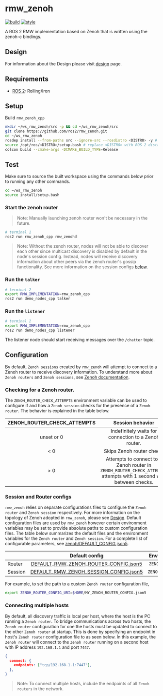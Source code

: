 # rmw_zenoh

[![build](https://github.com/ros2/rmw_zenoh/actions/workflows/build.yaml/badge.svg)](https://github.com/ros2/rmw_zenoh/actions/workflows/build.yaml)
[![style](https://github.com/ros2/rmw_zenoh/actions/workflows/style.yaml/badge.svg)](https://github.com/ros2/rmw_zenoh/actions/workflows/style.yaml)

A ROS 2 RMW implementation based on Zenoh that is written using the zenoh-c bindings.

## Design

For information about the Design please visit [design](docs/design.md) page.

## Requirements
- [ROS 2](https://docs.ros.org): Rolling/Iron


## Setup

Build `rmw_zenoh_cpp`

```bash
mkdir ~/ws_rmw_zenoh/src -p && cd ~/ws_rmw_zenoh/src
git clone https://github.com/ros2/rmw_zenoh.git
cd ~/ws_rmw_zenoh
rosdep install --from-paths src --ignore-src --rosdistro <DISTRO> -y # replace <DISTRO> with ROS 2 distro of choice
source /opt/ros/<DISTRO>/setup.bash # replace <DISTRO> with ROS 2 distro of choice
colcon build --cmake-args -DCMAKE_BUILD_TYPE=Release
```

## Test

Make sure to source the built workspace using the commands below prior to running any other commands.
```bash
cd ~/ws_rmw_zenoh
source install/setup.bash
```

### Start the zenoh router
> Note: Manually launching zenoh router won't be necessary in the future.
```bash
# terminal 1
ros2 run rmw_zenoh_cpp rmw_zenohd
```

> Note: Without the zenoh router, nodes will not be able to discover each other since multicast discovery is disabled by default in the node's session config. Instead, nodes will receive discovery information about other peers via the zenoh router's gossip functionality. See more information on the session configs [below](#config).

### Run the `talker`
```bash
# terminal 2
export RMW_IMPLEMENTATION=rmw_zenoh_cpp
ros2 run demo_nodes_cpp talker
```

### Run the `listener`
```bash
# terminal 2
export RMW_IMPLEMENTATION=rmw_zenoh_cpp
ros2 run demo_nodes_cpp listener
```

The listener node should start receiving messages over the `/chatter` topic.

## Configuration

By default, `Zenoh sessions` created by `rmw_zenoh` will attempt to connect to a Zenoh router to receive discovery information.
To understand more about `Zenoh routers` and `Zenoh sessions`, see [Zenoh documentation](https://zenoh.io/docs/getting-started/deployment/).

### Checking for a Zenoh router.
The `ZENOH_ROUTER_CHECK_ATTEMPTS` environment variable can be used to configure if and how a `Zenoh session` checks for the presence of a `Zenoh router`.
The behavior is explained in the table below.


| ZENOH_ROUTER_CHECK_ATTEMPTS |                                                 Session behavior                                                 |
|:---------------------------:|:----------------------------------------------------------------------------------------------------------------:|
|            unset or 0           |                                                             Indefinitely waits for connection to a Zenoh router. |
|             < 0            |                                                                                        Skips Zenoh router check. |
|             > 0             | Attempts to connect to a Zenoh router in `ZENOH_ROUTER_CHECK_ATTEMPTS` attempts with 1 second wait between checks. |

### Session and Router configs
`rmw_zenoh` relies on separate configurations files to configure the `Zenoh router` and `Zenoh session` respectively.
For more information on the topology of Zenoh adopted in `rmw_zenoh`, please see [Design](#design).
Default configuration files are used by `rmw_zenoh` however certain environment variables may be set to provide absolute paths to custom configuration files.
The table below summarizes the default files and the environment variables for the `Zenoh router` and `Zenoh session`.
For a complete list of configurable parameters, see [zenoh/DEFAULT_CONFIG.json5](https://github.com/eclipse-zenoh/zenoh/blob/main/DEFAULT_CONFIG.json5).

|         |                                            Default config                                            |   Envar for custom config  |
|---------|:----------------------------------------------------------------------------------------------------:|:--------------------------:|
| Router  |  [DEFAULT_RMW_ZENOH_ROUTER_CONFIG.json5](rmw_zenoh_cpp/config/DEFAULT_RMW_ZENOH_ROUTER_CONFIG.json5)  |  `ZENOH_ROUTER_CONFIG_URI` |
| Session | [DEFAULT_RMW_ZENOH_SESSION_CONFIG.json5](rmw_zenoh_cpp/config/DEFAULT_RMW_ZENOH_SESSION_CONFIG.json5) | `ZENOH_SESSION_CONFIG_URI` |

For example, to set the path to a custom `Zenoh router` configuration file,
```bash
export ZENOH_ROUTER_CONFIG_URI=$HOME/MY_ZENOH_ROUTER_CONFIG.json5
```

### Connecting multiple hosts
By default, all discovery traffic is local per host, where the host is the PC running a `Zenoh router`.
To bridge communications across two hosts, the `Zenoh router` configuration for one the hosts must be updated to connect to the other `Zenoh router` at startup.
This is done by specifying an endpoint in host's `Zenoh router` configuration file to as seen below.
In this example, the `Zenoh router` will connect to the `Zenoh router` running on a second host with IP address `192.168.1.1` and port `7447`.

```json
{
  connect: {
    endpoints: ["tcp/192.168.1.1:7447"],
  },
}
```

> Note: To connect multiple hosts, include the endpoints of all `Zenoh routers` in the network.
